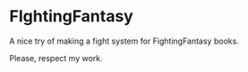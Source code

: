 # FIghtingFantasy

A nice try of making a fight system for FightingFantasy books.

Please, respect my work.
